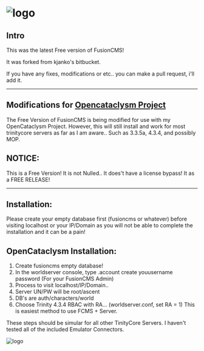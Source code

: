 # ![logo](http://hysteria-gaming.org/img/logo.png) 

## Intro
This was the latest Free version of FusionCMS!

It was forked from kjanko's bitbucket.

If you have any fixes, modifications or etc.. you can make a pull request, i'll add it.

-----------------------------------------------------------------------------------------

## Modifications for [Opencataclysm Project](https://github.com/cbunting99/OpenCataclysm)

The Free Version of FusionCMS is being modified for use with my OpenCataclysm Project.
However, this will still install and work for most trinitycore servers as far as I am
aware.. Such as 3.3.5a, 4.3.4, and possibly MOP.

## NOTICE:

This is a Free Version! It is not Nulled.. It does't have a license bypass! It as a FREE RELEASE!

-----------------------------------------------------------------------------------------

## Installation:

Please create your empty database first (fusioncms or whatever) before visiting localhost or
your IP/Domain as you will not be able to complete the installation and it can be a pain!

## OpenCataclysm Installation:
1. Create fusioncms empty database!
2. In the worldserver console, type .account create youusername password (For your FusionCMS Admin)
3. Process to visit localhost/IP/Domain..
4. Server UN/PW will be root/ascent
5. DB's are auth/characters/world
6. Choose Trinity 4.3.4 RBAC with RA... (worldserver.conf, set RA = 1) This is easiest method to use FCMS + Server.


These steps should be simular for all other TinityCore Servers. I haven't tested all of the included Emulator Connectors.


![logo](http://i.imgur.com/SIkI3Cx.jpg)
